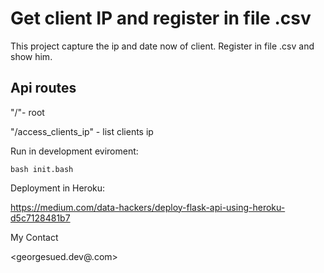 # Get client IP and register in file .csv

This project capture the ip and date now of client. Register in file .csv and show him.

## Api routes

"/"- root

"/access_clients_ip" - list clients ip

Run in development eviroment:

`bash init.bash`

Deployment in Heroku:

https://medium.com/data-hackers/deploy-flask-api-using-heroku-d5c7128481b7

My Contact

<georgesued.dev@.com>
